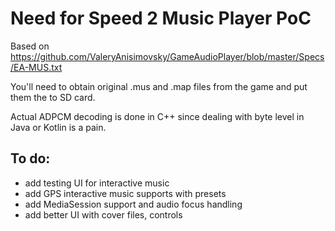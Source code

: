 # Need for Speed 2 Music Player PoC

Based on https://github.com/ValeryAnisimovsky/GameAudioPlayer/blob/master/Specs/EA-MUS.txt

You'll need to obtain original .mus and .map files from the game and put them the to SD card.

Actual ADPCM decoding is done in C++ since dealing with byte level in Java or Kotlin is a pain.

## To do:
- add testing UI for interactive music
- add GPS interactive music supports with presets
- add MediaSession support and audio focus handling
- add better UI with cover files, controls
